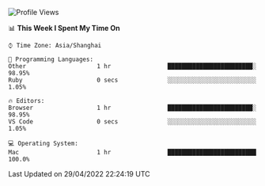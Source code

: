 <!--START_SECTION:waka-->
![Profile Views](http://img.shields.io/badge/Profile%20Views-3-blue)

📊 **This Week I Spent My Time On** 

```text
⌚︎ Time Zone: Asia/Shanghai

💬 Programming Languages: 
Other                    1 hr                ████████████████████████░   98.95% 
Ruby                     0 secs              ░░░░░░░░░░░░░░░░░░░░░░░░░   1.05%

🔥 Editors: 
Browser                  1 hr                ████████████████████████░   98.95% 
VS Code                  0 secs              ░░░░░░░░░░░░░░░░░░░░░░░░░   1.05%

💻 Operating System: 
Mac                      1 hr                █████████████████████████   100.0%

```


 Last Updated on 29/04/2022 22:24:19 UTC
<!--END_SECTION:waka-->